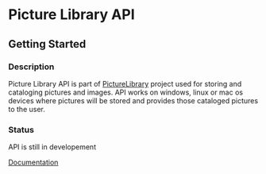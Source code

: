 # Picture Library API

## Getting Started

### Description

Picture Library API is part of [PictureLibrary](https://github.com/TomaszKumiega/PictureLibrary) project used for storing and cataloging pictures and images.
API works on windows, linux or mac os devices where pictures will be stored and provides those cataloged pictures to the user.

### Status

API is still in developement

[Documentation](https://tomaszkumiega.github.io/PictureLibrary-API/)
